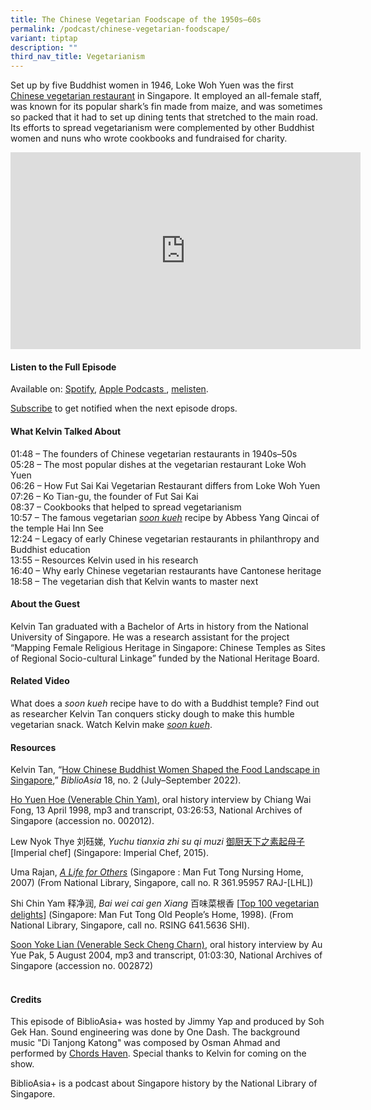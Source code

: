 ```yaml
---
title: The Chinese Vegetarian Foodscape of the 1950s–60s
permalink: /podcast/chinese-vegetarian-foodscape/
variant: tiptap
description: ""
third_nav_title: Vegetarianism
---
```

<p>Set up by five Buddhist women in 1946, Loke Woh Yuen was the first <a href="https://biblioasia.nlb.gov.sg/vol-18/issue-2/jul-sep-2022/buddhist-women-vegetarian-food-singapore/" rel="noopener noreferrer nofollow" target="_blank">Chinese vegetarian restaurant</a> in
Singapore. It employed an all-female staff, was known for its popular shark’s
fin made from maize, and was sometimes so packed that it had to set up
dining tents that stretched to the main road. Its efforts to spread vegetarianism
were complemented by other Buddhist women and nuns who wrote cookbooks
and fundraised for charity.</p>
<div class="iframe-wrapper">
<iframe height="315" width="560" allowfullscreen="true" frameborder="0" src="https://www.youtube.com/embed/Gf90N5hEH5c?si=hAVWhyliAL8CD_eh"></iframe>
</div>
<h4><strong>Listen to the Full Episode</strong></h4>
<p>Available on: <a href="https://open.spotify.com/show/66PYiIthr1KqQhJ82XH4DN" rel="noopener noreferrer nofollow" target="_blank"><u>Spotify</u></a>,
<a href="https://podcasts.apple.com/us/podcast/biblioasia/id1688142751" rel="noopener noreferrer nofollow" target="_blank"><u>Apple Podcasts</u> 
</a>, <a href="https://www.melisten.sg/podcast/playlist/BiblioAsia+-2115156" rel="noopener noreferrer nofollow" target="_blank"><u>melisten</u></a>.</p>
<p><a href="https://open.spotify.com/show/66PYiIthr1KqQhJ82XH4DN" rel="noopener noreferrer nofollow" target="_blank"><u>Subscribe</u></a> to
get notified when the next episode drops.</p>
<p></p>
<h4><strong>What Kelvin Talked About</strong></h4>
<p>01:48 – The founders of Chinese vegetarian restaurants in 1940s–50s
<br>05:28 – The most popular dishes at the vegetarian restaurant Loke Woh
Yuen
<br>06:26 – How Fut Sai Kai Vegetarian Restaurant differs from Loke Woh Yuen
<br>07:26 – Ko Tian-gu, the founder of Fut Sai Kai
<br>08:37 – Cookbooks that helped to spread vegetarianism
<br>10:57 – The famous vegetarian <em><a href="https:// biblioasia.nlb.gov.sg/videos/soon-kueh/" rel="noopener noreferrer nofollow" target="_blank">soon kueh</a></em> recipe
by Abbess Yang Qincai of the temple Hai Inn See
<br>12:24 – Legacy of early Chinese vegetarian restaurants in philanthropy
and Buddhist education
<br>13:55 – Resources Kelvin used in his research
<br>16:40 – Why early Chinese vegetarian restaurants have Cantonese heritage
<br>18:58 – The vegetarian dish that Kelvin wants to master next</p>
<h4><strong>About the Guest</strong></h4>
<p>Kelvin Tan graduated with a Bachelor of Arts in history from the National
University of Singapore. He was a research assistant for the project “Mapping
Female Religious Heritage in Singapore: Chinese Temples as Sites of Regional
Socio-cultural Linkage” funded by the National Heritage Board.</p>
<p></p>
<h4><strong>Related Video</strong></h4>
<p>What does a<em> soon kueh</em> recipe have to do with a Buddhist temple?
Find out as researcher Kelvin Tan conquers sticky dough to make this humble
vegetarian snack. Watch Kelvin make <em><a href="https:// biblioasia.nlb.gov.sg/videos/soon-kueh/" rel="noopener noreferrer nofollow" target="_blank">soon kueh</a></em>.</p>
<p></p>
<h4><strong>Resources</strong></h4>
<p>Kelvin Tan, “<a href="https://biblioasia.nlb.gov.sg/vol-18/issue-2/jul-sep-2022/buddhist-women-vegetarian-food-singapore/" rel="noopener noreferrer nofollow" target="_blank">How Chinese Buddhist Women Shaped the Food Landscape in Singapore</a>,” <em>BiblioAsia</em> 18,
no. 2 (July–September 2022).</p>
<p><a href="https://www.nas.gov.sg/archivesonline/oral_history_interviews/record-details/df4ec242-115f-11e3-83d5-0050568939ad" rel="noopener noreferrer nofollow" target="_blank">Ho Yuen Hoe (Venerable Chin Yam)</a>,
oral history interview by Chiang Wai Fong, 13 April 1998, mp3 and transcript,
03:26:53, National Archives of Singapore (accession no. 002012).&nbsp;</p>
<p>Lew Nyok Thye 刘砡娣, <em>Yuchu tianxia zhi su qi muzi</em>  <a href="https://eservice.nlb.gov.sg/redir/itemdetails?bid=201603708" rel="noopener noreferrer nofollow" target="_blank">御厨天下之素起母子</a> [Imperial
chef] (Singapore: Imperial Chef, 2015).&nbsp;</p>
<p>Uma Rajan, <em><a href="https://eservice.nlb.gov.sg/redir/itemdetails?bid=12833802" rel="noopener noreferrer nofollow" target="_blank">A Life for Others</a></em> (Singapore
: Man Fut Tong Nursing Home, 2007) (From National Library, Singapore, call
no. R 361.95957 RAJ-[LHL])&nbsp;</p>
<p>Shi Chin Yam 释净润, <em>Bai wei cai gen Xiang</em> 百味菜根香 [<a href="https://eservice.nlb.gov.sg/redir/itemdetails?bid=200060754" rel="noopener noreferrer nofollow" target="_blank">Top 100 vegetarian delights</a>]
(Singapore: Man Fut Tong Old People’s Home, 1998). (From National Library,
Singapore, call no. RSING 641.5636 SHI).&nbsp;</p>
<p><a href="https://www.nas.gov.sg/archivesonline/oral_history_interviews/record-details/40edf94a-115e-11e3-83d5-0050568939ad" rel="noopener noreferrer nofollow" target="_blank">Soon Yoke Lian (Venerable Seck Cheng Charn)</a>,
oral history interview by Au Yue Pak, 5 August 2004, mp3 and transcript,
01:03:30, National Archives of Singapore (accession no. 002872)</p>
<h4><br><strong>Credits</strong></h4>
<p>This episode of BiblioAsia+ was hosted by Jimmy Yap and produced by Soh
Gek Han. Sound engineering was done by One Dash. The background music "Di
Tanjong Katong" was composed by Osman Ahmad and performed by&nbsp;<a href="https://www.youtube.com/watch?v=uA2v7ka5TAI" rel="noopener noreferrer" target="_blank"><u>Chords Haven</u></a>.
Special thanks to Kelvin for coming on the show.</p>
<p>BiblioAsia+ is a podcast about Singapore history by the National Library
of Singapore.</p>